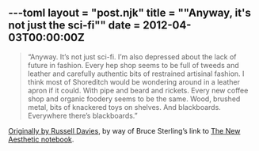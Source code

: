 ---toml
layout = "post.njk"
title = "\"Anyway, it's not just the sci-fi\""
date = 2012-04-03T00:00:00Z
---

> “Anyway. It’s not just sci-fi. I’m also depressed about the lack of future in fashion. Every hep shop seems to be full of tweeds and leather and carefully authentic bits of restrained artisinal fashion. I think most of Shoreditch would be wondering around in a leather apron if it could. With pipe and beard and rickets. Every new coffee shop and organic foodery seems to be the same. Wood, brushed metal, bits of knackered toys on shelves. And blackboards. Everywhere there’s blackboards.”

[Originally by Russell Davies](http://russelldavies.typepad.com/planning/2010/10/something-something-something.html), by way of Bruce Sterling’s link to [The New Aesthetic notebook](http://booktwo.org/notebook/sxaesthetic/).
